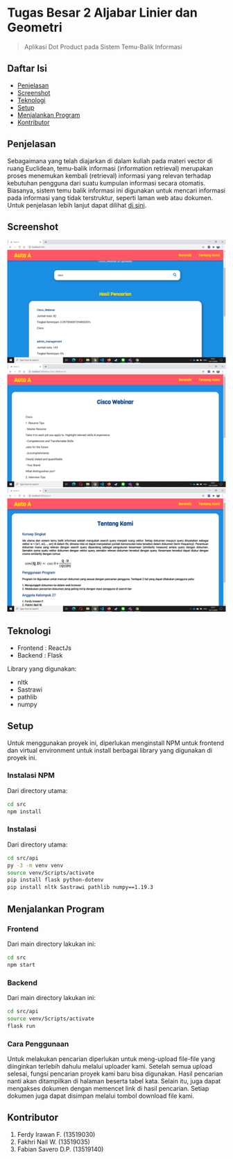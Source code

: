 # Tugas Besar 2 Aljabar Linier dan Geometri
> Aplikasi Dot Product pada Sistem Temu-Balik Informasi

## Daftar Isi
* [Penjelasan](#penjelasan)
* [Screenshot](#screenshot)
* [Teknologi](#teknologi)
* [Setup](#setup)
* [Menjalankan Program](#menjalankan-program)
* [Kontributor](#kontributor)

## Penjelasan
Sebagaimana yang telah diajarkan di dalam kuliah pada materi vector di ruang Euclidean, temu-balik informasi (information retrieval) merupakan proses menemukan kembali (retrieval) informasi yang relevan terhadap kebutuhan pengguna dari suatu kumpulan informasi secara otomatis. Biasanya, sistem temu balik informasi ini digunakan untuk mencari informasi pada informasi yang tidak terstruktur, seperti laman web atau dokumen.
Untuk penjelasan lebih lanjut dapat dilihat [di sini]().

## Screenshot
![home](./doc/home.png)
![document](./doc/document.png)
![about](./doc/about.png)

## Teknologi
* Frontend : ReactJs
* Backend : Flask

Library yang digunakan:
* nltk
* Sastrawi
* pathlib
* numpy

## Setup
Untuk menggunakan proyek ini, diperlukan menginstall NPM untuk frontend dan virtual environment untuk install berbagai library yang digunakan di proyek ini.
### Instalasi NPM
Dari directory utama:
```bash
cd src
npm install
```
### Instalasi
Dari directory utama:
```bash
cd src/api
py -3 -m venv venv
source venv/Scripts/activate
pip install flask python-dotenv
pip install nltk Sastrawi pathlib numpy==1.19.3
```

## Menjalankan Program
### Frontend
Dari main directory lakukan ini:
```bash
cd src
npm start
```
### Backend
Dari main directory lakukan ini:
```bash
cd src/api
source venv/Scripts/activate
flask run
```
### Cara Penggunaan
Untuk melakukan pencarian diperlukan untuk meng-upload file-file yang diinginkan terlebih dahulu melalui uploader kami. Setelah semua upload selesai, fungsi pencarian proyek kami baru bisa digunakan. Hasil pencarian nanti akan ditampilkan di halaman beserta tabel kata. Selain itu, juga dapat mengakses dokumen dengan memencet link di hasil pencarian. Setiap dokumen juga dapat disimpan melalui tombol download file kami.

## Kontributor
1. Ferdy Irawan F.      (13519030)
2. Fakhri Nail W.       (13519035)
3. Fabian Savero D.P.   (13519140)
